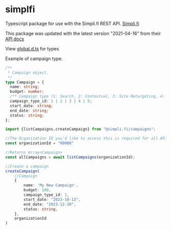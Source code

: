 # simplfi

Typescript package for use with the Simpli.fi REST API. [Simpli.fi](https://simpli.fi/)

This package was updated with the latest version "2021-04-16" from their [API docs](https://app.simpli.fi/apidocs)

View [global.d.ts](https://github.com/JonathanRiche/simpli.fi-api/blob/5f26349501f6fafde7b0736b07731ad8ab877162/global.d.ts) for types

Example of campaign type.
```typescript
/**
 * Campaign object.
 */
type Campaign = {
  name: string;
  budget: number;
  /** Campaign type (1: Search, 2: Contextual, 3: Site Retargeting, 4: IP Targeting, 5: Geo Optimized) */
  campaign_type_id: 1 | 2 | 3 | 4 | 5; 
  start_date: string;
  end_date: string;
  status: string;
};
```

```typescript
import {listCampaigns,createCampaign} from "@simpli.fi/campaigns";

//The Organization ID you'd like to access this is required for all API Calls.
const organizationId = "00000"

//Returns Array<Campaign> 
const allCampaigns = await listCampaigns(organizationId);

//Create a campaign
createCampaign(
    //Campaign 
    {
        name: 'My New Campaign',
        budget: 100,
        campaign_type_id: 1,
        start_date: "2023-10-13",
        end_date: "2023-12-30",
        status: string,
    },
    organizationId
)

```